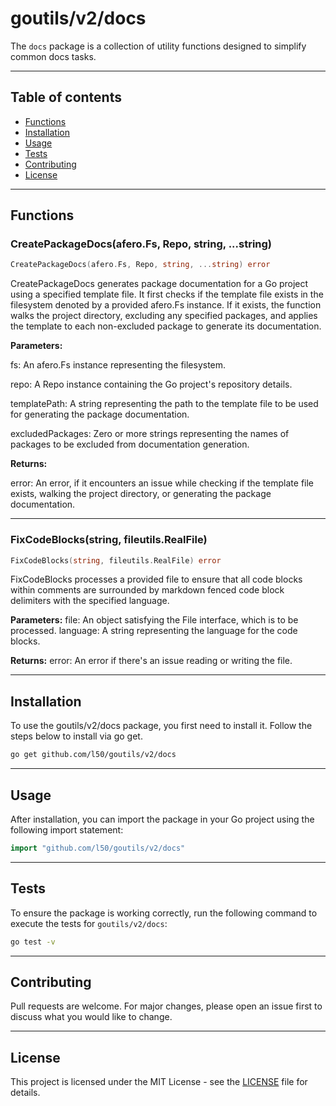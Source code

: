 # goutils/v2/docs

The `docs` package is a collection of utility functions
designed to simplify common docs tasks.

---

## Table of contents

- [Functions](#functions)
- [Installation](#installation)
- [Usage](#usage)
- [Tests](#tests)
- [Contributing](#contributing)
- [License](#license)

---

## Functions

### CreatePackageDocs(afero.Fs, Repo, string, ...string)

```go
CreatePackageDocs(afero.Fs, Repo, string, ...string) error
```

CreatePackageDocs generates package documentation for a Go project using
a specified template file. It first checks if the template file exists in
the filesystem denoted by a provided afero.Fs instance. If it exists, the
function walks the project directory, excluding any specified packages,
and applies the template to each non-excluded package to generate its
documentation.

**Parameters:**

fs: An afero.Fs instance representing the filesystem.

repo: A Repo instance containing the Go project's repository details.

templatePath: A string representing the path to the template file to be
used for generating the package documentation.

excludedPackages: Zero or more strings representing the names of packages
to be excluded from documentation generation.

**Returns:**

error: An error, if it encounters an issue while checking if the template
file exists, walking the project directory, or generating the package
documentation.

---

### FixCodeBlocks(string, fileutils.RealFile)

```go
FixCodeBlocks(string, fileutils.RealFile) error
```

FixCodeBlocks processes a provided file to ensure that all code
blocks within comments are surrounded by markdown fenced code block
delimiters with the specified language.

**Parameters:**
file: An object satisfying the File interface, which is to be processed.
language: A string representing the language for the code blocks.

**Returns:**
error: An error if there's an issue reading or writing the file.

---

## Installation

To use the goutils/v2/docs package, you first need to install it.
Follow the steps below to install via go get.

```bash
go get github.com/l50/goutils/v2/docs
```

---

## Usage

After installation, you can import the package in your Go project
using the following import statement:

```go
import "github.com/l50/goutils/v2/docs"
```

---

## Tests

To ensure the package is working correctly, run the following
command to execute the tests for `goutils/v2/docs`:

```bash
go test -v
```

---

## Contributing

Pull requests are welcome. For major changes,
please open an issue first to discuss what
you would like to change.

---

## License

This project is licensed under the MIT
License - see the [LICENSE](../LICENSE)
file for details.
